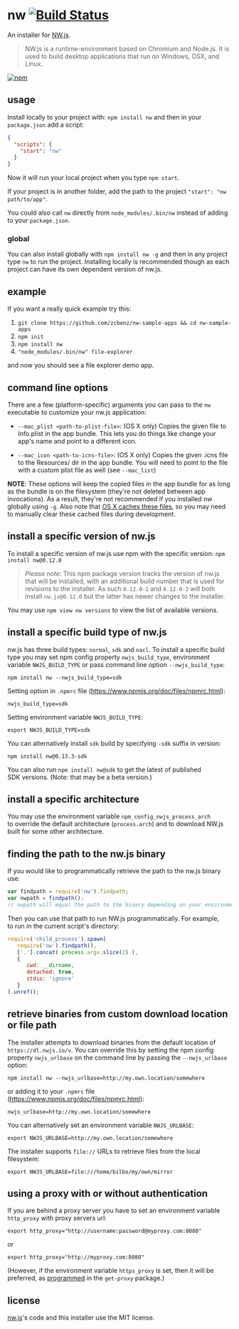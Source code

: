 # nw [![Build Status](http://img.shields.io/travis/nwjs/npm-installer.svg)](https://travis-ci.org/nwjs/npm-installer)

An installer for [NW.js](https://nwjs.io).

> NW.js is a runtime-environment based on Chromium and Node.js. It is used to build desktop applications that run on Windows, OSX, and Linux.

[![npm](https://nodei.co/npm/nw.png?downloads=true)](https://nodei.co/npm/nw/)

## usage
Install locally to your project with: `npm install nw` and then in your `package.json` add a script:

```json
{
  "scripts": {
    "start": "nw"
  }
}
```

Now it will run your local project when you type `npm start`.

If your project is in another folder, add the path to the project `"start": "nw path/to/app"`.

You could also call `nw` directly from `node_modules/.bin/nw` instead of adding to your `package.json`.

### global
You can also install globally with `npm install nw -g` and then in any project type `nw` to run the project. Installing locally is recommended though as each project can have its own dependent version of nw.js.

## example
If you want a really quick example try this:

1. `git clone https://github.com/zcbenz/nw-sample-apps && cd nw-sample-apps`
2. `npm init`
3. `npm install nw`
4. `"node_modules/.bin/nw" file-explorer`

and now you should see a file explorer demo app.

## command line options
There are a few (platform-specific) arguments you can pass to the `nw` executable to
customize your nw.js application:

* `--mac_plist <path-to-plist-file>`: (OS X only) Copies the given file to Info.plist in the app
  bundle. This lets you do things like change your app's name and point to a different icon.

* `--mac_icon <path-to-icns-file>`: (OS X only) Copies the given .icns file to the Resources/ dir
  in the app bundle. You will need to point to the file with a custom plist file as well (see
  `--mac_list`)

**NOTE**: These options will keep the copied files in the app bundle for as long as the bundle is
on the filesystem (they're not deleted between app invocations). As a result, they're not
recommended if you installed nw globally using `-g`.  Also note that
[OS X caches these files](http://proteo.me.uk/2011/08/mac-application-bundle-caching/),
so you may need to manually clear these cached files during development.

## install a specific version of nw.js

To install a specific version of nw.js use npm with the specific version: `npm install nw@0.12.0`

> *Please note:* This npm package version tracks the version of nw.js that will be installed, with an additional build number that is used for revisions to the installer. As such `0.12.0-1` and `0.12.0-2` will both install `nw.js@0.12.0` but the latter has newer changes to the installer.

You may use `npm view nw versions` to view the list of available versions.

## install a specific build type of nw.js

nw.js has three build types: `normal`, `sdk` and `nacl`. To install a specific build type you may set npm config property `nwjs_build_type`, environment variable `NWJS_BUILD_TYPE` or pass command line option `--nwjs_build_type`:

``` shell
npm install nw --nwjs_build_type=sdk
```

Setting option in `.npmrc` file (https://www.npmjs.org/doc/files/npmrc.html):

```
nwjs_build_type=sdk
```

Setting environment variable `NWJS_BUILD_TYPE`:

``` shell
export NWJS_BUILD_TYPE=sdk
```

You can alternatively install `sdk` build by specifying `-sdk` suffix in version:

``` shell
npm install nw@0.13.3-sdk
```

You can also run `npm install nw@sdk` to get the latest of published SDK versions. (Note: that may be a beta version.)

## install a specific architecture

You may use the environment variable `npm_config_nwjs_process_arch` to override the default architecture (`process.arch`) and to download NW.js built for some other architecture.

## finding the path to the nw.js binary

If you would like to programmatically retrieve the path to the nw.js binary use:

``` js
var findpath = require('nw').findpath;
var nwpath = findpath();
// nwpath will equal the path to the binary depending on your environment
```

Then you can use that path to run NW.js programmatically. For example, to run in the current script's directory:

```js
require('child_process').spawn(
   require('nw').findpath(),
   ['.'].concat( process.argv.slice(2) ),
   {
      cwd: __dirname,
      detached: true,
      stdio: 'ignore'
   }
).unref();
```

## retrieve binaries from custom download location or file path

The installer attempts to download binaries from the default location of `https://dl.nwjs.io/v`. You can override this by setting the npm config property `nwjs_urlbase` on the command line by passing the `--nwjs_urlbase` option:

``` shell
npm install nw --nwjs_urlbase=http://my.own.location/somewhere
```

or adding it to your `.npmrc` file (https://www.npmjs.org/doc/files/npmrc.html):

```
nwjs_urlbase=http://my.own.location/somewhere
```

You can alternatively set an environment variable `NWJS_URLBASE`:

``` shell
export NWJS_URLBASE=http://my.own.location/somewhere
```

The installer supports `file://` URLs to retrieve files from the local filesystem:

``` shell
export NWJS_URLBASE=file:///home/bilbo/my/own/mirror
```

## using a proxy with or without authentication

If you are behind a proxy server you have to set an environment variable `http_proxy` with proxy servers url:

```
export http_proxy="http://username:password@myproxy.com:8080"
```

or

```
export http_proxy="http://myproxy.com:8080"
```

(However, if the environment variable `https_proxy` is set, then it will be preferred, as [programmed](https://github.com/kevva/get-proxy/blob/master/index.js) in the `get-proxy` package.)

## license
[nw.js](https://github.com/nwjs/nw.js)'s code and this installer use the MIT license.
